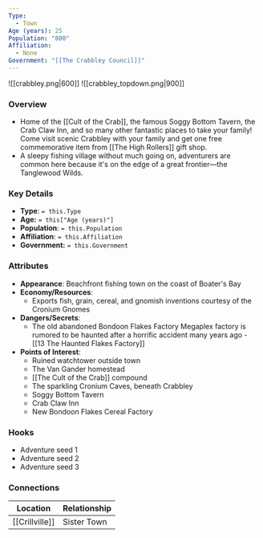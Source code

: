 ```yaml
---
Type:
  - Town
Age (years): 25
Population: "800"
Affiliation:
  - None
Government: "[[The Crabbley Council]]"
---
```

![[crabbley.png|600]]   ![[crabbley_topdown.png|900]]
### Overview
- Home of the [[Cult of the Crab]], the famous Soggy Bottom Tavern, the Crab Claw Inn, and so many other fantastic places to take your family!  Come visit scenic Crabbley with your family and get one free commemorative item from [[The High Rollers]] gift shop. 
- A sleepy fishing village without much going on, adventurers are common here because it's on the edge of a great frontier—the Tanglewood Wilds.

### Key Details
- **Type**: `= this.Type`
- **Age:** `= this["Age (years)"]`
- **Population**: `= this.Population`
- **Affiliation**: `= this.Affiliation`
- **Government:** `= this.Government`

### Attributes
- **Appearance**: Beachfront fishing town on the coast of Boater's Bay
- **Economy/Resources**: 
	- Exports fish, grain, cereal, and gnomish inventions courtesy of the Cronium Gnomes
- **Dangers/Secrets**: 
	- The old abandoned Bondoon Flakes Factory Megaplex factory is rumored to be haunted after a horrific accident many years ago - [[13 The Haunted Flakes Factory]]
- **Points of Interest**: 
	- Ruined watchtower outside town
	- The Van Gander homestead
	- [[The Cult of the Crab]] compound
	- The sparkling Cronium Caves, beneath Crabbley
	- Soggy Bottom Tavern
	- Crab Claw Inn
	- New Bondoon Flakes Cereal Factory

### Hooks
- Adventure seed 1
- Adventure seed 2
- Adventure seed 3

### Connections
| Location       | Relationship |
| -------------- | ------------ |
| [[Crillville]] | Sister Town  |
